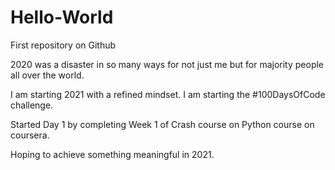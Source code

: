 # Hello-World
First repository on Github


2020 was a disaster in so many ways for not just me but for majority people all over the world.

I am starting 2021 with a refined mindset. I am starting the #100DaysOfCode challenge. 

Started Day 1 by completing Week 1 of Crash course on Python course on coursera.

Hoping to achieve something meaningful in 2021. 
